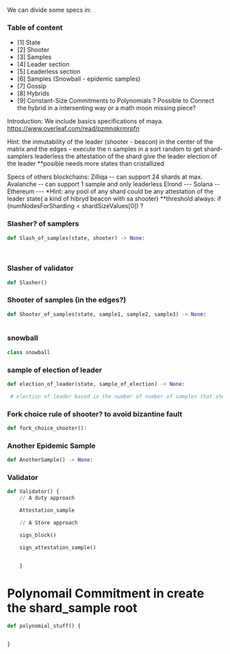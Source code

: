 We can divide some specs in:

### Table of content
<!-- TOC -->
<!-- START doctoc generated TOC please keep comment here to allow auto update -->
<!-- DON'T EDIT THIS SECTION, INSTEAD RE-RUN doctoc TO UPDATE -->
- [1] State
- [2] Shooter
- [3] Samples
- [4] Leader section
- [5] Leaderless section
- [6] Samples (Snowball - epidemic samples)
- [7] Gossip
- [8] Hybrids 
- [9] Constant-Size Commitments to Polynomials ? Possible to Connect the hybrid in a intersenting way or a math moon missing piece?


<!-- END doctoc generated TOC please keep comment here to allow auto update -->
<!-- /TOC -->
Introduction:
We include basics specifications of maya. https://www.overleaf.com/read/pzmnqkrmrpfn

Hint: the inmutability of the leader (shooter - beacon) in the center of the matrix
and the edges - execute the n samples in a sort random to get shard-samplers leaderless
the attestation of the shard give the leader election of the leader 
**posible needs more states than cristallized 

Specs of others blockchains:
Zilliqa -- can support 24 shards at max.
Avalanche -- can support 1 sample and only leaderless
Elrond --- 
Solana --
Ethereum --- *Hint: any pool of any shard could be any attestation of the leader state( a kind of hibryd beacon with sa shooter)
**threshold always: if (numNodesForSharding < shardSizeValues[0]) ?
###  Slasher? of samplers
```python
def Slash_of_samples(state, shooter) -> None:
    
    


```
### Slasher of validator 

```python
def Slasher() 
```
### Shooter of samples (in the edges?)
```python
def Shooter_of_samples(state, sample1, sample2, sample3) -> None:
   
```


### snowball 
```python
class snowball
```


### sample of election of leader 
```python
def election_of_leader(state, sample_of_election) -> None:

 # election of leader based in the number of number of samples that shoter?
```

### Fork choice rule of shooter?  to avoid bizantine fault 
```python
def fork_choice_shooter():

```
### 


### Another Epidemic Sample 
```python
def AnotherSample() -> None: 

```




### Validator 
```python
def Validator() {
    // A duty approach

    Attestation_sample

    // A Store approach 

    sign_block() 

    sign_attestation_sample() 


    }
```
# Polynomail Commitment in create the shard_sample root
```python
def polynomial_stuff() {


}
```